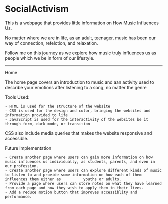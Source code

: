 # SocialActivism

This is a webpage that provides little information on How Music Influences Us. 

No matter where we are in life, as an adult, teenager, music has been our way of connection, refelction, and relaxation.

Follow me on this journey as we explore how music truly influences us as people which we be in form of our lifestyle.

---------------------------------------------------

Home

The home page covers an introduction to music and aan activity used to describe your emotions after listening to a song, no matter the genre

Tools Used:

    - HTML is used for the structure of the website
    - CSS is used for the design and color, bringing the websites and information provided to life
    - JavaScript is used for the interactivity of the websites be it through form, dark mode, or transition

CSS also include media queries that makes the website responsive and accessible. 


Future Implementation

    - Create another page where users can gain more information on how music influences us individually, as students, parents, and even in our profession.
    - Create another page where users can explore different kinds of music to listen to and provide some information on how each of them influences them either as          youths or adults. 
    - Provide a page where users can store notes on what they have learned from each page and how they wish to apply them in their lives.
    - Add a reduce motion button that improves accessiblity and performance.
